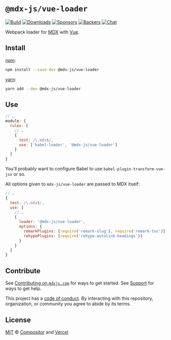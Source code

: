 # `@mdx-js/vue-loader`

[![Build][build-badge]][build]
[![Downloads][downloads-badge]][downloads]
[![Sponsors][sponsors-badge]][opencollective]
[![Backers][backers-badge]][opencollective]
[![Chat][chat-badge]][chat]

Webpack loader for [MDX][] with [Vue][].

## Install

[npm][]:

```sh
npm install --save-dev @mdx-js/vue-loader
```

[yarn][]:

```sh
yarn add --dev @mdx-js/vue-loader
```

## Use

```js
// …
module: {
  rules: [
    // …
    {
      test: /\.mdx$/,
      use: ['babel-loader', '@mdx-js/vue-loader']
    }
  ]
}
```

You’ll probably want to configure Babel to use `babel-plugin-transform-vue-jsx`
or so.

All options given to `mdx-js/vue-loader` are passed to MDX itself:

```js
// …
{
  test: /\.mdx$/,
  use: [
    // …
    {
      loader: '@mdx-js/vue-loader',
      options: {
        remarkPlugins: [require('remark-slug'), require('remark-toc')],
        rehypePlugins: [require('rehype-autolink-headings')]
      }
    }
  ]
}
```

## Contribute

See [Contributing on `mdxjs.com`][contributing] for ways to get started.
See [Support][] for ways to get help.

This project has a [code of conduct][coc].
By interacting with this repository, organization, or community you agree to
abide by its terms.

## License

[MIT][] © [Compositor][] and [Vercel][]

[build-badge]: https://github.com/mdx-js/mdx/workflows/CI/badge.svg
[build]: https://github.com/mdx-js/mdx/actions
[downloads-badge]: https://img.shields.io/npm/dm/@mdx-js/vue-loader.svg
[downloads]: https://www.npmjs.com/package/@mdx-js/vue-loader
[sponsors-badge]: https://opencollective.com/unified/sponsors/badge.svg
[backers-badge]: https://opencollective.com/unified/backers/badge.svg
[opencollective]: https://opencollective.com/unified
[chat-badge]: https://img.shields.io/badge/chat-discussions-success.svg
[chat]: https://github.com/mdx-js/mdx/discussions
[npm]: https://docs.npmjs.com/cli/install
[yarn]: https://yarnpkg.com/cli/add
[contributing]: https://mdxjs.com/contributing
[support]: https://mdxjs.com/support
[coc]: https://github.com/mdx-js/.github/blob/master/code-of-conduct.md
[mit]: license
[compositor]: https://compositor.io
[vercel]: https://vercel.com
[mdx]: https://github.com/mdx-js/mdx
[vue]: https://vuejs.org
